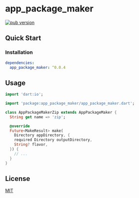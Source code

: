 # app_package_maker

[![pub version][pub-image]][pub-url]

[pub-image]: https://img.shields.io/pub/v/app_package_maker.svg
[pub-url]: https://pub.dev/packages/app_package_maker

## Quick Start

### Installation

```yaml
dependencies:
  app_package_maker: ^0.0.4
```

## Usage

```dart
import 'dart:io';

import 'package:app_package_maker/app_package_maker.dart';

class AppPackageMakerZip extends AppPackageMaker {
  String get name => 'zip';

  @override
  Future<MakeResult> make(
    Directory appDirectory, {
    required Directory outputDirectory,
    String? flavor,
  }) {
    // ...
  }
}
```

## License

[MIT](./LICENSE)